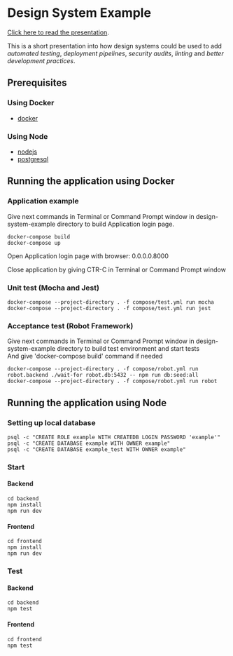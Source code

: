 # Design System Example

[Click here to read the presentation](design_system_presentation.pdf).

This is a short presentation into how design systems could be used to add *automated testing*, *deployment pipelines*, *security audits*, *linting* and *better development practices*.


## Prerequisites

### Using Docker

* [docker](https://docker.com)

### Using Node

* [nodejs](https://nodejs.org)
* [postgresql](https://www.postgresql.org/)

## Running the application using Docker

### Application example

  Give next commands in Terminal or Command Prompt window in design-system-example directory 
  to build Application login page.
    
    docker-compose build
    docker-compose up
    
  Open Application login page with browser:  0.0.0.0.8000

  Close application by giving CTR-C in Terminal or Command Prompt window

### Unit test (Mocha and Jest)

    docker-compose --project-directory . -f compose/test.yml run mocha
    docker-compose --project-directory . -f compose/test.yml run jest

### Acceptance test (Robot Framework)

  Give next commands in Terminal or Command Prompt window in design-system-example directory 
  to build test environment and start tests   
  And give 'docker-compose build' command if needed

    docker-compose --project-directory . -f compose/robot.yml run robot.backend ./wait-for robot.db:5432 -- npm run db:seed:all
    docker-compose --project-directory . -f compose/robot.yml run robot

## Running the application using Node

### Setting up local database

    psql -c "CREATE ROLE example WITH CREATEDB LOGIN PASSWORD 'example'"
    psql -c "CREATE DATABASE example WITH OWNER example"
    psql -c "CREATE DATABASE example_test WITH OWNER example"

### Start

#### Backend

    cd backend
    npm install
    npm run dev

#### Frontend

    cd frontend
    npm install
    npm run dev

### Test

#### Backend

    cd backend
    npm test

#### Frontend

    cd frontend
    npm test
